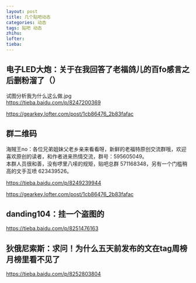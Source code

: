 ```yaml
---
layout: post
title: 几个贴吧动态
categories: 动态
tags: 贴吧 动态
zhihu: 
lofter: 
tieba: 
---
```


## 电子LED大炮：关于在我回答了老福鸽儿的百fo感言之后删粉溜了（）

试图分析我为什么这么做.jpg  
<https://tieba.baidu.com/p/8247200369>

<https://gearkey.lofter.com/post/1cb86476_2b83fafac>

## 群二维码

海賊王no：各位兄弟姐妹父老乡亲来看看呀，新鲜的老福特原创交流群哦，欢迎喜欢原创的读者，和作者进来热情交流，群号：595605049。  
本群人员很和善，没有啰里八嗦的规矩，贴吧总群 571168348，另有一个门槛稍高的文手互喷 623439526。

<https://tieba.baidu.com/p/8249239944>

<https://gearkey.lofter.com/post/1cb86476_2b83fafac>

## danding104：挂一个盗图的

<https://tieba.baidu.com/p/8251476163>

## 狄俄尼索斯：求问！为什么五天前发布的文在tag周榜月榜里看不见了

<https://tieba.baidu.com/p/8252803804>